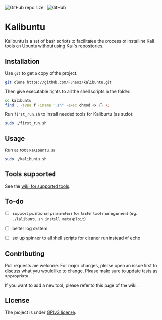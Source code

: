![GitHub repo size](https://img.shields.io/github/repo-size/funeoz/kalibuntu) &nbsp; ![GitHub](https://img.shields.io/github/license/funeoz/kalibuntu)

# Kalibuntu

Kalibuntu is a set of bash scripts to facilitatee the process of installing Kali tools on Ubuntu
without using Kali's repositories.

## Installation

Use ```git``` to get a copy of the project.

```bash
git clone https://github.com/Funeoz/kalibuntu.git 
```

Then give executable rights to all the shell scripts in the folder.

```bash
cd kalibuntu
find . -type f -iname ".sh" -exec chmod +x {} \;
```

Run ```first_run.sh``` to install needed tools for Kalibuntu (as sudo):

```bash
sudo ./first_run.sh
```

## Usage

Run as root ```kalibuntu.sh```

```bash
sudo ./kalibuntu.sh
```

## Tools supported

See the [wiki for supported tools]().

## To-do

- [ ] support positional parameters for faster tool management (eg: ```./kalibuntu.sh install metasploit```)

- [ ] better log system

- [ ] set up spinner to all shell scripts for cleaner run instead of echo

## Contributing 

Pull requests are welcome. For major changes, please open an issue first to discuss what you would like to change.
Please make sure to update tests as appropriate.

If you want to add a new tool, please refer to this page of the wiki.

## License

The project is under [GPLv3 license]().

